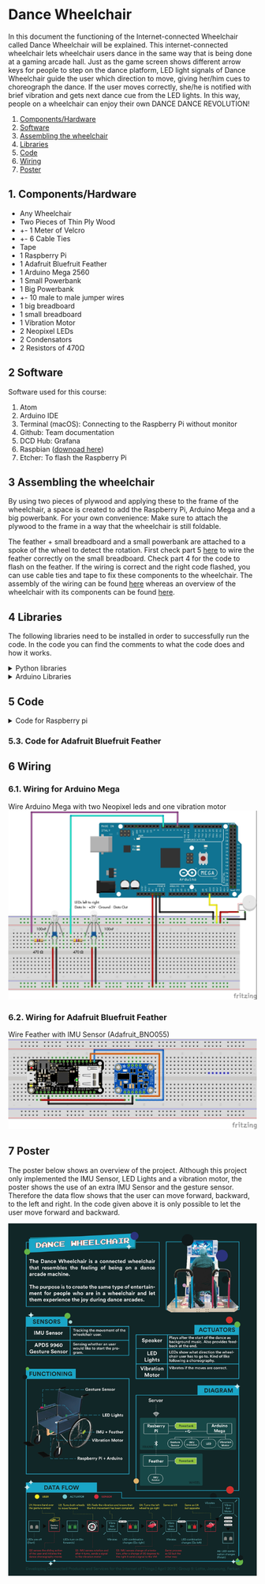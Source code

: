 # Dance Wheelchair
In this document the functioning of the Internet-connected Wheelchair called Dance Wheelchair will be explained. This internet-connected wheelchair lets wheelchair users dance in the same way that is being done at a gaming arcade hall. Just as the game screen shows different arrow keys for people to step on the dance platform, LED light signals of Dance Wheelchair  guide the user which direction to move, giving her/him cues to choreograph the dance. If the user moves correctly, she/he is notified with brief vibration and gets next dance cue from the LED lights. In this way, people on a wheelchair can enjoy their own DANCE DANCE REVOLUTION!

1. [Components/Hardware](#1-Components/Hardware)
2. [Software](#2-Software)
3. [Assembling the wheelchair](#3-Assembling-the-Wheelchair)
4. [Libraries](#4-Libraries)
5. [Code](#5-Code)
6. [Wiring](#6-Wiring)
7. [Poster](#7-Poster)


## 1. Components/Hardware
- Any Wheelchair
- Two Pieces of Thin Ply Wood
- +- 1 Meter of Velcro
- +- 6 Cable Ties
- Tape
- 1 Raspberry Pi
- 1 Adafruit Bluefruit Feather
- 1 Arduino Mega 2560
- 1 Small Powerbank
- 1 Big Powerbank
- +- 10 male to male jumper wires
- 1 big breadboard
- 1 small breadboard
- 1 Vibration Motor
- 2 Neopixel LEDs
- 2 Condensators
- 2 Resistors of 470Ω

## 2 Software
Software used for this course:
1. Atom
2. Arduino IDE
3. Terminal (macOS): Connecting to the Raspberry Pi without monitor
4. Github: Team documentation
5. DCD Hub: Grafana
6. Raspbian ([downoad here](https://www.raspberrypi.org/downloads/raspbian/))
7. Etcher: To flash the Raspberry Pi


## 3 Assembling the wheelchair
By using two pieces of plywood and applying these to the frame of the wheelchair, a space is created to add the Raspberry Pi, Arduino Mega and a big powerbank. For your own convenience: Make sure to attach the plywood to the frame in a way that the wheelchair is still foldable.

The feather + small breadboard and a small powerbank are attached to a spoke of the wheel to detect the rotation. First check part 5 [here](#6-Wiring) to wire the feather correctly on the small breadboard. Check part 4 for the code to flash on the feather. If the wiring is correct and the right code flashed, you can use cable ties and tape to fix these components to the wheelchair. The assembly of the wiring can be found [here](#6-Wiring) whereas an overview of the wheelchair with its components can be found [here](#7-Poster).

## 4 Libraries
The following libraries need to be installed in order to successfully run the code. In the code you can find the comments to what the code does and how it works.

<details><summary>Python libraries</summary>
<p>
```C
import pygatt  # To access BLE GATT support
import signal  # To catch the Ctrl+C and end the program properly
import os  # To access environment variables
from dotenv import load_dotenv  # To load environment variables from .env file
import serial
import time
import random # to generate random movements

# DCD
from dcd.entities.thing import Thing
from dcd.entities.property_type import PropertyType
```
</p>
</details>

<details><summary>Feather Libraries</summary>
<p>
```C
#include <Arduino.h>
#include <SPI.h>
#include <Wire.h>
#include <Adafruit_Sensor.h>
#include <Adafruit_BNO055.h>
#include <utility/imumaths.h>
#include "Adafruit_BLE.h"
#include "Adafruit_BluefruitLE_SPI.h"
#include "Adafruit_BluefruitLE_UART.h"

#include "BluefruitConfig.h"

#if SOFTWARE_SERIAL_AVAILABLE
  #include <SoftwareSerial.h>
#endif

#include "BluefruitConfig.h"
```
</p>
</details>

<details><summary>Arduino Libraries</summary>
<p>
```C
#include <Adafruit_NeoPixel.h>
```
</p>
</details>

## 5 Code
<details><summary>Code for Raspberry pi</summary>
<p>
```python
#!/usr/bin/env python3

# In this example, we connect to a GATT service 'rotation' on the wheel, sending
# the rotation count over time. We create a random movement which needs to be executed by the user.
# When we reach the recommended number of rotations,
# we send a command to the Arduino to turn on the vibration motors for 2 seconds and to
# color the LED's correctly for the next movement.
# This code is based on the example code created by Jacky

# Import required library
import pygatt  # To access BLE GATT support
import signal  # To catch the Ctrl+C and end the program properly
import os  # To access environment variables
from dotenv import load_dotenv  # To load environment variables from .env file
import serial
import time
import random

# DCD Hub
from dcd.entities.thing import Thing
from dcd.entities.property_type import PropertyType

# The thing ID and access token
load_dotenv()
THING_ID = os.environ['THING_ID']
THING_TOKEN = os.environ['THING_TOKEN']
BLUETOOTH_DEVICE_MAC = os.environ['BLUETOOTH_DEVICE_MAC']

# UUID of the GATT characteristic to subscribe
GATT_CHARACTERISTIC_ROTATION = "02118733-4455-6677-8899-AABBCCDDEEFF"

# Many devices, e.g. Fitbit, use random addressing, this is required to connect.
ADDRESS_TYPE = pygatt.BLEAddressType.random

# Recommended number of rotation
RECOMMENDED_NUM_ROTATION = 1

# Did we already nudged
nudged = False

# points are used to keep track of the amount of correctly executed movements
points = 0

# the first value is saved to be used as starting point
first_values = [0,0]
is_first_value = True

# Start reading the serial port
ser = serial.Serial(
    port = os.environ['SERIAL'],
    baudrate = 9600,
    timeout = 2)


def find_or_create(property_name, property_type):
    """Search a property by name, create it if not found, then return it."""
    if my_thing.find_property_by_name(property_name) is None:
        my_thing.create_property(name=property_name,
                                 property_type=property_type)
    return my_thing.find_property_by_name(property_name)


def handle_rotation_data(handle, value_bytes):
    """
    handle -- integer, characteristic read handle the data was received on
    value_bytes -- bytearray, the data returned in the notification
    """
    print("Received data: %s (handle %d)" % (str(value_bytes), handle))

    rotation_values = [float(x) for x in value_bytes.decode('utf-8').split(",")]
    find_or_create("dance",
                   PropertyType.TWO_DIMENSIONS).update_values(rotation_values)

    # this function generates a random movement and checks if the user completed the movement
    check_movement(rotation_values)

def keyboard_interrupt_handler(signal_num):
    """Make sure we close our program properly"""
    print("Exiting...".format(signal_num))
    left_wheel.unsubscribe(GATT_CHARACTERISTIC_ROTATION)
    exit(0)

def check_movement(rotation_values):
    global is_first_value, first_values, points
    print("point count:", points)
    if is_first_value == True:
        first_values = rotation_values
        random_movement = random.randint(0,1)
        is_first_value = False

    # Start movements
    global random_movement
    dif_forward = rotation_values[0]-first_values[0]
    dif_reverse = rotation_values[1]-first_values[1]

    # Check if user has made the right movement
    if random_movement == 0:
        # tell the user what move to make:
        print("move FORWARD")
        # send sign to the arduino via serial to turn both LED's green
        ser.write('0'.encode())
        # if rotation reached threshhold:
        if (dif_forward) > RECOMMENDED_NUM_ROTATION:
            # send sign to arduino to turn on vibration motor for 2 seconds
            ser.write('4'.encode())
            time.sleep(2)
            global points
            points+=1
            # set current values as starting point of next movement
            first_values = rotation_values
            # generate new random movement
            random_movement = random.randint(0,1)

    elif random_movement == 1:
        # tell the user what move to make:
        print ("move BACKWARD")
        # send the sign to the arduino via serial to turn both LED's red
        ser.write('1'.encode())
        # if rotation reached threshhold:
        if (dif_reverse) > RECOMMENDED_NUM_ROTATION:
            # send sign to arduino to turn on vibration motor for 2 seconds
            ser.write('4'.encode())
            time.sleep(2)
            global points
            points+=1
            # set current values as starting point of next movement
            first_values = rotation_values
            # generate new random movement
            random_movement = random.randint(0,1)

    else :
        exit(0)

# Instantiate a thing with its credential, then read its properties from the DCD Hub
my_thing = Thing(thing_id=THING_ID, token=THING_TOKEN)
my_thing.read()

# Start a BLE adapter
bleAdapter = pygatt.GATTToolBackend()
bleAdapter.start()

# Use the BLE adapter to connect to our device
left_wheel = bleAdapter.connect(BLUETOOTH_DEVICE_MAC, address_type=ADDRESS_TYPE, timeout = 100.0)

# Subscribe to the GATT services
left_wheel.subscribe(GATT_CHARACTERISTIC_ROTATION, callback=handle_rotation_data)

# Register our Keyboard handler to exit
signal.signal(signal.SIGINT, keyboard_interrupt_handler)

```
</p>
</details>

### 5.2. Code for Arduino Mega

<details><summary>Arduino mega code:</summary>
(../wheelchair/Version1/arduino_led_vib/arduino_led_vib.ino)
<p>
This code enabled Arduino Mega to receive signals from Raspberry Pi through its serial port and actuates 2 LED lights and the vibration motor.
```C
#include <Adafruit_NeoPixel.h> // Necessary Library include

#define LED_PIN1 2 // Defining the left LED
#define LED_PIN2 7 // Defining the right LED
#define VIB_PIN A10 // Defining Vibration Motor

Adafruit_NeoPixel LED_controller1 = Adafruit_NeoPixel( 1, LED_PIN1, NEO_RGB + NEO_KHZ800);
Adafruit_NeoPixel LED_controller2 = Adafruit_NeoPixel( 1, LED_PIN2, NEO_RGB + NEO_KHZ800);

int i = 127;
uint8_t R = 0, G = 0, B = 0; // Unsigned integer with 8 bits
uint32_t counter = 0; // 32 bits unsigned integer, we only need 24 to go through all the colors

bool left_red = false;
bool right_red = false;

void setup() {
  Serial.begin(9600); //Set serial to 9600 baud
  pinMode(VIB_PIN, OUTPUT);
  LED_controller1.begin(); // We're starting up the library for the left LED
  LED_controller2.begin(); // We're starting up the library for the right LED

  LED_controller1.setPixelColor( 0, 0x008000);
  LED_controller2.setPixelColor( 0, 0x008000);
  // Red = 0xFF0000 and Green = 0x008000
}

void loop() {

  LED_controller1.show(); // Sending updated pixel color to the hardware
  LED_controller2.show(); // Sending updated pixel color to the hardware

  if (Serial.available() > 0 ) {
    int command = Serial.read();
//  int inByte = Serial.read();

    switch (command) {
      // user needs to go forward
      case '0' :
        LED_controller1.setPixelColor( 0, 0x008000);
        LED_controller2.setPixelColor( 0, 0x008000);
        LED_controller1.show();
        LED_controller2.show();
        break;
      //user needs to go backward
      case '1' :
        LED_controller1.setPixelColor( 0, 0xFF0000);
        LED_controller2.setPixelColor( 0, 0xFF0000);
        LED_controller1.show();
        LED_controller2.show();
        break;
      //user needs to go right
      case '2' :
        LED_controller1.setPixelColor( 0, 0xFF0000);
        LED_controller2.setPixelColor( 0, 0x008000);
        LED_controller1.show();
        LED_controller2.show();
        break;
      //user needs to go left
      case '3' :
        LED_controller1.setPixelColor( 0, 0x008000);
        LED_controller2.setPixelColor( 0, 0xFF0000);
        LED_controller1.show();
        LED_controller2.show();
        break;
      //Vibrate the motor
      case '4' :
        analogWrite(VIB_PIN, 153);
        delay(2000);
        analogWrite(VIB_PIN, 0);
        // Add a default state that makes sure the LED lights are shining white.
      default:
        LED_controller1.setPixelColor( 0, 0xFFFFFF);
        LED_controller2.setPixelColor( 0, 0xFFFFFF);
        LED_controller1.show();
        LED_controller2.show();

      }

    }
}
```
</p>
</details>

### 5.3. Code for Adafruit Bluefruit Feather


## 6 Wiring

### 6.1. Wiring for Arduino Mega

Wire Arduino Mega with two Neopixel leds and one vibration motor
![](images/wheelchair_madness.jpg)

### 6.2. Wiring for Adafruit Bluefruit Feather

Wire Feather with IMU Sensor (Adafruit_BNO055)
![](images/feather.jpg)

## 7 Poster
The poster below shows an overview of the project. Although this project only implemented the IMU Sensor, LED Lights and a vibration motor, the poster shows the use of an extra IMU Sensor and the gesture sensor. Therefore the data flow shows that the user can move forward, backward, to the left and right. In the code given above it is only possible to let the user move forward and backward.

![](images/Poster-IOT.jpeg)
